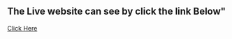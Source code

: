 ## The Live website can see by click the link Below"

[Click Here](https://circle-square-maker.netlify.app/)
